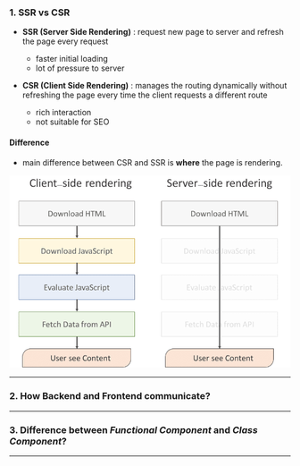 ### 1. SSR vs CSR
- **SSR (Server Side Rendering)** : request new page to server and refresh the page every request

    - faster initial loading
    - lot of pressure to server

- **CSR (Client Side Rendering)** : manages the routing dynamically without refreshing the page every time the client requests a different route
    - rich interaction
    - not suitable for SEO


#### Difference
- main difference between CSR and SSR is **where** the page is rendering.

![ssr_vs_csr](/arwensookim/img/ssr_and_csr_3.png)


***
### 2. How Backend and Frontend communicate?

***
### 3. Difference between _Functional Component_ and _Class Component_?

***

